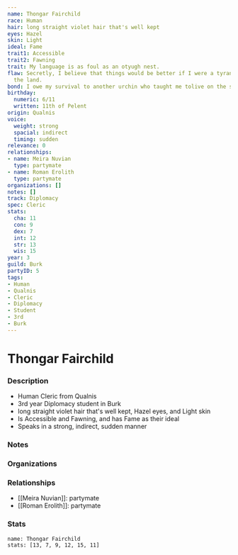 ```yaml
---
name: Thongar Fairchild
race: Human
hair: long straight violet hair that's well kept
eyes: Hazel
skin: Light
ideal: Fame
trait1: Accessible
trait2: Fawning
trait: My language is as foul as an otyugh nest.
flaw: Secretly, I believe that things would be better if I were a tyrant lording over
  the land.
bond: I owe my survival to another urchin who taught me tolive on the streets.
birthday:
  numeric: 6/11
  written: 11th of Pelent
origin: Qualnis
voice:
  weight: strong
  spacial: indirect
  timing: sudden
relevance: 0
relationships:
- name: Meira Nuvian
  type: partymate
- name: Roman Erolith
  type: partymate
organizations: []
notes: []
track: Diplomacy
spec: Cleric
stats:
  cha: 11
  con: 9
  dex: 7
  int: 12
  str: 13
  wis: 15
year: 3
guild: Burk
partyID: 5
tags:
- Human
- Qualnis
- Cleric
- Diplomacy
- Student
- 3rd
- Burk
---
```

# Thongar Fairchild
### Description
- Human Cleric from Qualnis
- 3rd year Diplomacy student in Burk
- long straight violet hair that's well kept, Hazel eyes, and Light skin
- Is Accessible and Fawning, and has Fame as their ideal
- Speaks in a strong, indirect, sudden manner

### Notes

### Organizations

### Relationships
- [[Meira Nuvian]]: partymate
- [[Roman Erolith]]: partymate

### Stats
```statblock
name: Thongar Fairchild
stats: [13, 7, 9, 12, 15, 11]
```